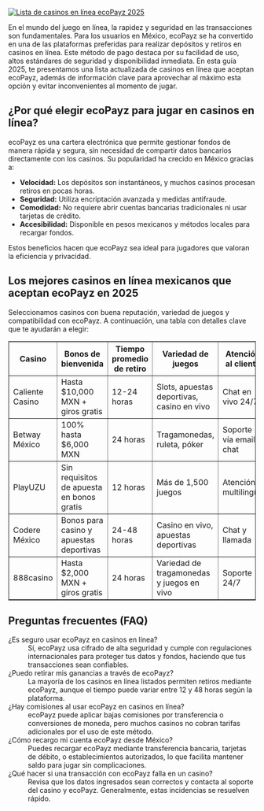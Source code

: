 [![Lista de casinos en línea ecoPayz 2025](https://123-caf.pages.dev/gitsignup.png)](https://vrmoo.ru/Bt82HjjY)

<p>En el mundo del juego en línea, la rapidez y seguridad en las transacciones son fundamentales. Para los usuarios en México, ecoPayz se ha convertido en una de las plataformas preferidas para realizar depósitos y retiros en casinos en línea. Este método de pago destaca por su facilidad de uso, altos estándares de seguridad y disponibilidad inmediata. En esta guía 2025, te presentamos una lista actualizada de casinos en línea que aceptan ecoPayz, además de información clave para aprovechar al máximo esta opción y evitar inconvenientes al momento de jugar.</p>  <h2>¿Por qué elegir ecoPayz para jugar en casinos en línea?</h2> <p>ecoPayz es una cartera electrónica que permite gestionar fondos de manera rápida y segura, sin necesidad de compartir datos bancarios directamente con los casinos. Su popularidad ha crecido en México gracias a:</p> <ul> <li><strong>Velocidad:</strong> Los depósitos son instantáneos, y muchos casinos procesan retiros en pocas horas.</li> <li><strong>Seguridad:</strong> Utiliza encriptación avanzada y medidas antifraude.</li> <li><strong>Comodidad:</strong> No requiere abrir cuentas bancarias tradicionales ni usar tarjetas de crédito.</li> <li><strong>Accesibilidad:</strong> Disponible en pesos mexicanos y métodos locales para recargar fondos.</li> </ul>  <p>Estos beneficios hacen que ecoPayz sea ideal para jugadores que valoran la eficiencia y privacidad.</p>  <h2>Los mejores casinos en línea mexicanos que aceptan ecoPayz en 2025</h2> <p>Seleccionamos casinos con buena reputación, variedad de juegos y compatibilidad con ecoPayz. A continuación, una tabla con detalles clave que te ayudarán a elegir:</p>  <table border="1" cellspacing="0" cellpadding="6"> <thead> <tr> <th>Casino</th> <th>Bonos de bienvenida</th> <th>Tiempo promedio de retiro</th> <th>Variedad de juegos</th> <th>Atención al cliente</th> </tr> </thead> <tbody> <tr> <td>Caliente Casino</td> <td>Hasta $10,000 MXN + giros gratis</td> <td>12-24 horas</td> <td>Slots, apuestas deportivas, casino en vivo</td> <td>Chat en vivo 24/7</td> </tr> <tr> <td>Betway México</td> <td>100% hasta $6,000 MXN</td> <td>24 horas</td> <td>Tragamonedas, ruleta, póker</td> <td>Soporte vía email y chat</td> </tr> <tr> <td>PlayUZU</td> <td>Sin requisitos de apuesta en bonos gratis</td> <td>12 horas</td> <td>Más de 1,500 juegos</td> <td>Atención multilingüe</td> </tr> <tr> <td>Codere México</td> <td>Bonos para casino y apuestas deportivas</td> <td>24-48 horas</td> <td>Casino en vivo, apuestas deportivas</td> <td>Chat y llamada</td> </tr> <tr> <td>888casino</td> <td>Hasta $2,000 MXN + giros gratis</td> <td>24 horas</td> <td>Variedad de tragamonedas y juegos en vivo</td> <td>Soporte 24/7</td> </tr> </tbody> </table>  <h2>Preguntas frecuentes (FAQ)</h2> <dl> <dt>¿Es seguro usar ecoPayz en casinos en línea?</dt> <dd>Sí, ecoPayz usa cifrado de alta seguridad y cumple con regulaciones internacionales para proteger tus datos y fondos, haciendo que tus transacciones sean confiables.</dd>  <dt>¿Puedo retirar mis ganancias a través de ecoPayz?</dt> <dd>La mayoría de los casinos en línea listados permiten retiros mediante ecoPayz, aunque el tiempo puede variar entre 12 y 48 horas según la plataforma.</dd>  <dt>¿Hay comisiones al usar ecoPayz en casinos en línea?</dt> <dd>ecoPayz puede aplicar bajas comisiones por transferencia o conversiones de moneda, pero muchos casinos no cobran tarifas adicionales por el uso de este método.</dd>  <dt>¿Cómo recargo mi cuenta ecoPayz desde México?</dt> <dd>Puedes recargar ecoPayz mediante transferencia bancaria, tarjetas de débito, o establecimientos autorizados, lo que facilita mantener saldo para jugar sin complicaciones.</dd>  <dt>¿Qué hacer si una transacción con ecoPayz falla en un casino?</dt> <dd>Revisa que los datos ingresados sean correctos y contacta al soporte del casino y ecoPayz. Generalmente, estas incidencias se resuelven rápido.</dd> </dl>